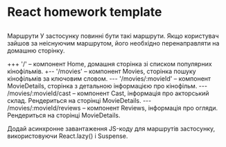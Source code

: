 # React homework template

##
Маршрути
У застосунку повинні бути такі маршрути. Якщо користувач зайшов за неіснуючим маршрутом, його необхідно перенаправляти на домашню сторінку.

+++  '/' – компонент Home, домашня сторінка зі списком популярних кінофільмів.
+--  '/movies' – компонент Movies, сторінка пошуку кінофільмів за ключовим словом.
---  '/movies/:movieId' – компонент MovieDetails, сторінка з детальною інформацією про кінофільм.
---  /movies/:movieId/cast – компонент Cast, інформація про акторський склад. Рендериться на сторінці MovieDetails.
---  /movies/:movieId/reviews – компонент Reviews, інформація про огляди. Рендериться на сторінці MovieDetails.


Додай асинхронне завантаження JS-коду для маршрутів застосунку, використовуючи React.lazy() і Suspense.
